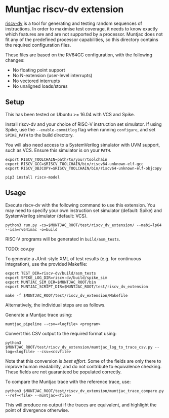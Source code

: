 # Muntjac riscv-dv extension
[riscv-dv](https://github.com/google/riscv-dv) is a tool for generating and testing random sequences of instructions. In order to maximise test coverage, it needs to know exactly which features are and are not supported by a processor. Muntjac does not fit any of the predefined processor capabilities, so this directory contains the required configuration files.

These files are based on the RV64GC configuration, with the following changes:
 * No floating point support
 * No N-extension (user-level interrupts)
 * No vectored interrupts
 * No unaligned loads/stores

## Setup
This has been tested on Ubuntu >= 16.04 with VCS and Spike.

Install riscv-dv and your choice of RISC-V instruction set simulator. If using Spike, use the `--enable-commitlog` flag when running `configure`, and set `SPIKE_PATH` to the build directory.

You will also need access to a SystemVerilog simulator with UVM support, such as VCS. Ensure this simulator is on your `PATH`.

```
export RISCV_TOOLCHAIN=path/to/your/toolchain
export RISCV_GCC=$RISCV_TOOLCHAIN/bin/riscv64-unknown-elf-gcc
export RISCV_OBJCOPY=$RISCV_TOOLCHAIN/bin/riscv64-unknown-elf-objcopy
```

```
pip3 install riscv-model
```

## Usage
Execute riscv-dv with the following command to use this extension. You may need to specify your own instruction set simulator (default: Spike) and SystemVerilog simulator (default: VCS).

```
python3 run.py -cs=$MUNTJAC_ROOT/test/riscv_dv_extension/ --mabi=lp64 --isa=rv64imac -o=build
```

RISC-V programs will be generated in `build/asm_tests`.

TODO: cov.py

To generate a JUnit-style XML of test results (e.g. for continuous integration), use the provided Makefile:

```
export TEST_DIR=riscv-dv/build/asm_tests
export SPIKE_LOG_DIR=riscv-dv/build/spike_sim
export MUNTJAC_SIM_DIR=$MUNTJAC_ROOT/bin
export MUNTJAC_SCRIPT_DIR=$MUNTJAC_ROOT/test/riscv_dv_extension

make -f $MUNTJAC_ROOT/test/riscv_dv_extension/Makefile
```

Alternatively, the individual steps are as follows.

Generate a Muntjac trace using:

```
muntjac_pipeline --csv=<logfile> <program>
```

Convert this CSV output to the required format using:

```
python3 $MUNTJAC_ROOT/test/riscv_dv_extension/muntjac_log_to_trace_csv.py --log=<logfile> --csv=<csvfile>
```

Note that this conversion is *best effort*. Some of the fields are only there to improve human readability, and do not contribute to equivalence checking. These fields are not guaranteed be populated correctly.

To compare the Muntjac trace with the reference trace, use:

```
python3 $MUNTJAC_ROOT/test/riscv_dv_extension/muntjac_trace_compare.py --ref=<file> --muntjac=<file>
```

This will produce no output if the traces are equivalent, and highlight the point of divergence otherwise.
